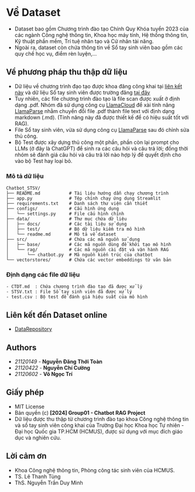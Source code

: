 # Về Dataset
* Dataset bao gồm Chương trình đào tạo Chính Quy Khóa tuyển 2023 của các ngành Công nghệ thông tin, Khoa học máy tính, Hệ thống thông tin, Kỹ thuật phần mềm, Trí tuệ nhân tạo và Cử nhân tài năng. 
* Ngoài ra, dataset còn chứa thông tin về Sổ tay sinh viên bao gồm các quy chế học vụ, điểm rèn luyện,...

## Về phương pháp thu thập dữ liệu

* Dữ liệu về chương trình đạo tạo được khoa đăng công khai tại [liên kết này](https://www.fit.hcmus.edu.vn/vn/Default.aspx?tabid=1284) và dữ liệu Sổ tay sinh viên được trường đăng [tại đây](https://hcmus.edu.vn/so-tay-sinh-vien-online-nam-hoc-2023-2024/)
* Tuy nhiên, các file chương trình đào tạo là file scan được xuất ở định dạng .pdf. Nhóm đã sử dụng công cụ [LlamaCloud](https://cloud.llamaindex.ai/) để xài tính năng [LlamaParse](https://cloud.llamaindex.ai/parse) nhằm chuyển đổi file .pdf thành file text với định dạng markdown (.md). (Tính năng này đã được thiết kế để có hiệu suất tốt với RAG).
* File Sổ tay sinh viên, vừa sử dụng công cụ [LlamaParse](https://cloud.llamaindex.ai/parse) sau đó chỉnh sửa thủ công.
* Bộ Test được xây dựng thủ công một phần, phần còn lại prompt cho LLMs (ở đây là ChatGPT) để sinh ra các câu hỏi và câu trả lời; đồng thời nhóm sẽ đánh giá câu hỏi và câu trả lời nào hợp lý để quyết định cho vào bộ Test hay loại bỏ.

### Mô tả dữ liệu


```plaintext
Chatbot_STSV/
├── README.md           # Tài liệu hướng dẫn chạy chương trình
├── app.py              # Tệp chính chạy ứng dụng Streamlit
├── requirements.txt    # Danh sách thư viện cần thiết
├── configs/            # Cấu hình ứng dụng
│   └── settings.py     # File cấu hình chính
├── data/               # Thư mục chứa dữ liệu
│   ├── docs/           # Các tài liệu sử dụng 
│   ├── test/           # Bộ dữ liệu kiểm tra mô hình
│   └── readme.md       # Mô tả về dataset
├── src/                # Chứa các mã nguồn sử dụng
│   ├── base/           # Các mã nguồn dùng để khởi tạo mô hình
│   └── rag/            # Các mã nguồn cài đặt và vận hành RAG
│       └── chatbot.py  # Mã nguồn kiến trúc của chatbot
└── vectorstores/       # Chứa các vector embeddings từ văn bản
```

### Định dạng các file dữ liệu

```plaintext
- CTDT.md  : Chứa chương trình đào tạo đã được xử lý
- STSV.txt : File Sổ tay sinh viên đã được xử lý
- test.csv : Bộ test để đánh giá hiệu suất của mô hình
```

## Liên kết đến Dataset online

* [DataRepository](https://www.kaggle.com/datasets)

## Authors

* *21120149* -  **Nguyễn Đăng Thới Toàn**
* *21120422* -  **Nguyễn Chí Cường**
* *21120602* - **Võ Ngọc Trí** 


## Giấy phép

- MIT License
- Bản quyền (c) **[2024] Group01 - Chatbot RAG Project**
- Dữ liệu được thu thập từ chương trình đào tạo khoa Công nghệ thông tin và sổ tay sinh viên công khai của Trường Đại học Khoa học Tự nhiên - Đại học Quốc gia TP.HCM (HCMUS), được sử dụng với mục đích giáo dục và nghiên cứu. 


## Lời cảm ơn

- Khoa Công nghệ thông tin, Phòng công tác sinh viên của HCMUS.
- TS. Lê Thanh Tùng
- ThS. Nguyễn Trần Duy Minh
